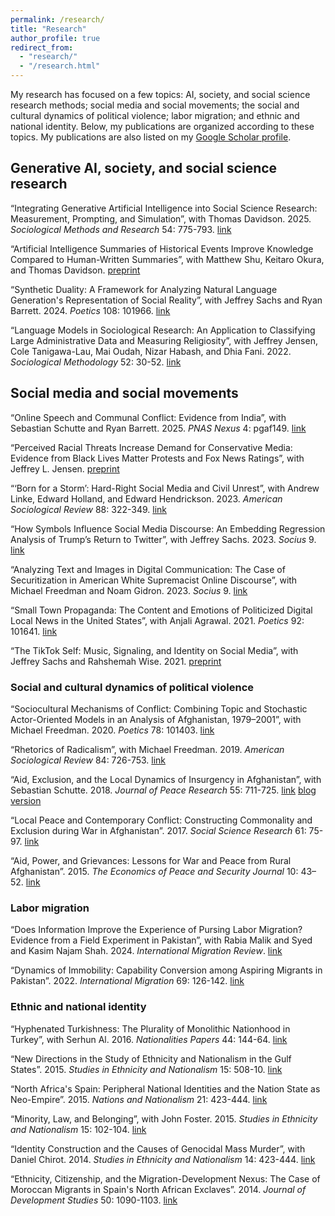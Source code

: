 ```yaml
---
permalink: /research/
title: "Research"
author_profile: true
redirect_from: 
  - "research/"
  - "/research.html"
---
```


My research has focused on a few topics: AI, society, and social science research methods; social media and social movements; the social and cultural dynamics of political violence; labor migration; and ethnic and national identity. Below, my publications are organized according to these topics. My publications are also listed on my [Google Scholar profile](https://scholar.google.com/citations?hl=en&user=40Zff94AAAAJ).

## Generative AI, society, and social science research

“Integrating Generative Artificial Intelligence into Social Science Research: Measurement, Prompting, and Simulation”, with Thomas Davidson. 2025. *Sociological Methods and Research* 54: 775-793. [link](https://journals.sagepub.com/doi/10.1177/00491241251339184)

“Artificial Intelligence Summaries of Historical Events Improve Knowledge Compared to Human-Written Summaries”, with Matthew Shu, Keitaro Okura, and Thomas Davidson. [preprint](https://osf.io/preprints/socarxiv/3gsqw)

“Synthetic Duality: A Framework for Analyzing Natural Language Generation's Representation of Social Reality”, with Jeffrey Sachs and Ryan Barrett. 2024. *Poetics* 108: 101966. [link](https://www.sciencedirect.com/science/article/pii/S0304422X24001049?via%3Dihub)

“Language Models in Sociological Research: An Application to Classifying Large Administrative Data and Measuring Religiosity”, with Jeffrey Jensen, Cole Tanigawa-Lau, Mai Oudah, Nizar Habash, and Dhia Fani. 2022. *Sociological Methodology* 52: 30-52. [link](https://doi.org/10.1177/00811750211053370)

## Social media and social movements

“Online Speech and Communal Conflict: Evidence from India”, with Sebastian Schutte and Ryan Barrett. 2025. *PNAS Nexus* 4: pgaf149. [link](https://academic.oup.com/pnasnexus/advance-article/doi/10.1093/pnasnexus/pgaf149/8129733?utm_source=advanceaccess&utm_campaign=pnasnexus&utm_medium=email)

“Perceived Racial Threats Increase Demand for Conservative Media: Evidence from Black Lives Matter Protests and Fox News Ratings”, with Jeffrey L. Jensen. [preprint](https://osf.io/preprints/socarxiv/bmupw/)

“‘Born for a Storm’: Hard-Right Social Media and Civil Unrest”, with Andrew Linke, Edward Holland, and Edward Hendrickson. 2023. *American Sociological Review* 88: 322-349. [link](https://journals.sagepub.com/doi/10.1177/00031224231156190) 

“How Symbols Influence Social Media Discourse: An Embedding Regression Analysis of Trump’s Return to Twitter”, with Jeffrey Sachs. 2023. *Socius* 9. [link](https://journals.sagepub.com/doi/10.1177/23780231231212108) 

“Analyzing Text and Images in Digital Communication: The Case of Securitization in American White Supremacist Online Discourse”, with Michael Freedman and Noam Gidron. 2023. *Socius* 9. [link](https://journals.sagepub.com/doi/10.1177/23780231231161049)

“Small Town Propaganda: The Content and Emotions of Politicized Digital Local News in the United States”, with Anjali Agrawal. 2021. *Poetics* 92: 101641. [link](https://doi.org/10.1016/j.poetic.2021.101641)

“The TikTok Self: Music, Signaling, and Identity on Social Media”, with Jeffrey Sachs and Rahshemah Wise. 2021. [preprint](https://osf.io/preprints/socarxiv/2rx46/)

### Social and cultural dynamics of political violence

“Sociocultural Mechanisms of Conflict: Combining Topic and Stochastic Actor-Oriented Models in an Analysis of Afghanistan, 1979–2001”, with Michael Freedman. 2020. *Poetics* 78: 101403. [link](https://www.sciencedirect.com/science/article/abs/pii/S0304422X18302766?via%3Dihub)

“Rhetorics of Radicalism”, with Michael Freedman. 2019. *American Sociological Review* 84: 726-753. [link](https://journals.sagepub.com/doi/full/10.1177/0003122419859519)

“Aid, Exclusion, and the Local Dynamics of Insurgency in Afghanistan”, with Sebastian Schutte. 2018. *Journal of Peace Research* 55: 711-725. [link](https://journals.sagepub.com/doi/full/10.1177/0022343318777566) [blog version](http://politicalviolenceataglance.org/2019/03/15/how-us-military-aid-can-backfire/)

“Local Peace and Contemporary Conflict: Constructing Commonality and Exclusion during War in Afghanistan”. 2017. *Social Science Research* 61: 75-97. [link](https://www.sciencedirect.com/science/article/abs/pii/S0049089X16303908)

“Aid, Power, and Grievances: Lessons for War and Peace from Rural Afghanistan”. 2015. *The Economics of Peace and Security Journal* 10: 43–52. [link](https://www.epsjournal.org.uk/index.php/EPSJ/article/view/228)

### Labor migration

“Does Information Improve the Experience of Pursing Labor Migration? Evidence from a Field Experiment in Pakistan”, with Rabia Malik and Syed and Kasim Najam Shah. 2024. *International Migration Review*. [link](https://journals.sagepub.com/doi/full/10.1177/01979183241275460)

“Dynamics of Immobility: Capability Conversion among Aspiring Migrants in Pakistan”. 2022. *International Migration* 69: 126-142. [link](http://doi.org/10.1111/imig.12866)

### Ethnic and national identity

“Hyphenated Turkishness: The Plurality of Monolithic Nationhood in Turkey”, with Serhun Al. 2016. *Nationalities Papers* 44: 144-64. [link](https://tandfonline.com/doi/full/10.1080/00905992.2015.1087485)

“New Directions in the Study of Ethnicity and Nationalism in the Gulf States”. 2015. *Studies in Ethnicity and Nationalism* 15: 508-10. [link](https://onlinelibrary.wiley.com/doi/abs/10.1111/sena.12156)

“North Africa's Spain: Peripheral National Identities and the Nation State as Neo-Empire”. 2015. *Nations and Nationalism* 21: 423-444. [link](https://onlinelibrary.wiley.com/doi/abs/10.1111/nana.12130)

“Minority, Law, and Belonging”, with John Foster. 2015. *Studies in Ethnicity and Nationalism* 15: 102-104. [link](https://onlinelibrary.wiley.com/doi/full/10.1111/sena.12132)

“Identity Construction and the Causes of Genocidal Mass Murder”, with Daniel Chirot. 2014. *Studies in Ethnicity and Nationalism* 14: 423-444. [link](https://onlinelibrary.wiley.com/doi/abs/10.1111/sena.12112)

“Ethnicity, Citizenship, and the Migration-Development Nexus: The Case of Moroccan Migrants in Spain's North African Exclaves”. 2014. *Journal of Development Studies* 50: 1090-1103. [link](https://www.tandfonline.com/doi/abs/10.1080/00220388.2014.895814)
